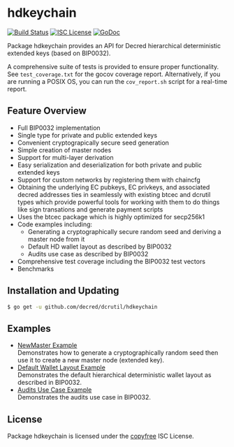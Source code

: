 hdkeychain
==========

[![Build Status](http://img.shields.io/travis/decred/dcrutil.svg)](https://travis-ci.org/decred/dcrutil)
[![ISC License](http://img.shields.io/badge/license-ISC-blue.svg)](http://copyfree.org)
[![GoDoc](http://img.shields.io/badge/godoc-reference-blue.svg)](http://godoc.org/github.com/decred/dcrutil/hdkeychain)

Package hdkeychain provides an API for Decred hierarchical deterministic
extended keys (based on BIP0032).

A comprehensive suite of tests is provided to ensure proper functionality.  See
`test_coverage.txt` for the gocov coverage report.  Alternatively, if you are
running a POSIX OS, you can run the `cov_report.sh` script for a real-time
report.

## Feature Overview

- Full BIP0032 implementation
- Single type for private and public extended keys
- Convenient cryptograpically secure seed generation
- Simple creation of master nodes
- Support for multi-layer derivation
- Easy serialization and deserialization for both private and public extended
  keys
- Support for custom networks by registering them with chaincfg
- Obtaining the underlying EC pubkeys, EC privkeys, and associated decred
  addresses ties in seamlessly with existing btcec and dcrutil types which
  provide powerful tools for working with them to do things like sign
  transations and generate payment scripts
- Uses the btcec package which is highly optimized for secp256k1
- Code examples including:
  - Generating a cryptographically secure random seed and deriving a
    master node from it
  - Default HD wallet layout as described by BIP0032
  - Audits use case as described by BIP0032
- Comprehensive test coverage including the BIP0032 test vectors
- Benchmarks

## Installation and Updating

```bash
$ go get -u github.com/decred/dcrutil/hdkeychain
```

## Examples

* [NewMaster Example](http://godoc.org/github.com/decred/dcrutil/hdkeychain#example-NewMaster)  
  Demonstrates how to generate a cryptographically random seed then use it to
  create a new master node (extended key).
* [Default Wallet Layout Example](http://godoc.org/github.com/decred/dcrutil/hdkeychain#example-package--DefaultWalletLayout)  
  Demonstrates the default hierarchical deterministic wallet layout as described
  in BIP0032.
* [Audits Use Case Example](http://godoc.org/github.com/decred/dcrutil/hdkeychain#example-package--Audits)  
  Demonstrates the audits use case in BIP0032.

## License

Package hdkeychain is licensed under the [copyfree](http://copyfree.org) ISC
License.
